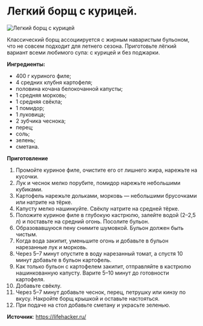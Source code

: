 # Легкий борщ с курицей.

![Легкий борщ с курицей]( ~/repo/wiki-engine/public/images/Kulinar/First/borsch-cheek.jpg 'Легкий борщ с курицей')

Классический борщ ассоциируется с жирным наваристым бульоном, что не совсем подходит для летнего сезона. Приготовьте лёгкий вариант всеми любимого супа: с курицей и без поджарки.

**Ингредиенты:**

- 400 г куриного филе;
- 4 средних клубня картофеля;
- половина кочана белокочанной капусты;
- 1 средняя морковь;
- 1 средняя свёкла;
- 1 помидор;
- 1 луковица;
- 2 зубчика чеснока;
- перец;
- соль;
- зелень;
- сметана.

**Приготовление**

1. Промойте куриное филе, очистите его от лишнего жира, нарежьте на кусочки.
2. Лук и чеснок мелко порубите, помидор нарежьте небольшими кубиками.
3. Картофель нарежьте дольками, морковь — небольшими брусочками или натрите на тёрке.
4. Капусту мелко нашинкуйте. Свёклу натрите на средней тёрке.
5. Положите куриное филе в глубокую кастрюлю, залейте водой (2–2,5 л) и поставьте на средний огонь. Посолите бульон.
6. Образовавшуюся пену снимите шумовкой. Бульон должен быть чистым.
7. Когда вода закипит, уменьшите огонь и добавьте в бульон нарезанные лук и морковь.
8. Через 5–7 минут опустите в воду нарезанный томат, а спустя 10 минут добавьте в бульон картофель.
9. Как только бульон с картофелем закипит, отправляйте в кастрюлю нашинкованную капусту. Варите 5–10 минут до готовности картофеля.
10. Добавьте свёклу.
11. Через 5–7 минут добавьте чеснок, перец, петрушку или кинзу по вкусу. Накройте борщ крышкой и оставьте настояться.
12. При подаче на стол добавьте сметану и украсьте зеленью.

**Источник**: https://lifehacker.ru/
